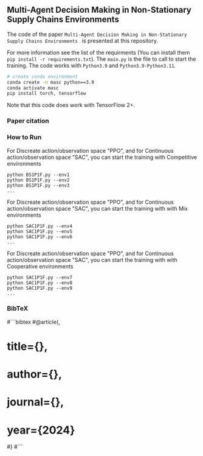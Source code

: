 ## Multi-Agent Decision Making in Non-Stationary Supply Chains Environments 

 The code of the paper `Multi-Agent Decision Making in Non-Stationary Supply Chains Environments ` is presented at this repository.

For more information see the list of the requirments (You can install them `pip install -r requirements.txt`). 
The `main.py` is the file to call to start the training. 
The code works with `Python3.9` and `Python3.9-Python3.11`. 
``` Bash
# create conda environment
conda create -n masc python==3.9
conda activate masc
pip install torch, tensorflow
```
Note that this code does work with TensorFlow 2+. 
### Paper citation

### How to Run
For Discreate action/observation space "PPO", and for Continuous action/observation space "SAC", you can start the training with Competitive environments
```
python BS1P1F.py --env1
python BS1P1F.py --env2
python BS1P1F.py --env3
...
```

For Discreate action/observation space "PPO", and for Continuous action/observation space "SAC",  you can start the training with with Mix environments
```
python SAC1P1F.py --env4
python SAC1P1F.py --env5
python SAC1P1F.py --env6
...
```
For Discreate action/observation space "PPO", and for Continuous action/observation space "SAC",  you can start the training with with Cooperative environments
```
python SAC1P1F.py --env7
python SAC1P1F.py --env8
python SAC1P1F.py --env9
...
```

### BibTeX

#```bibtex
#@article{,
#  title={},
#  author={},
# journal={},
#  year={2024}
#}
#```
